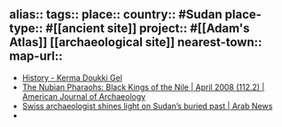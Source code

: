 alias::
tags::
place::
country:: #Sudan 
place-type:: #[[ancient site]] 
project:: #[[Adam's Atlas]] [[archaeological site]] 
nearest-town::
map-url::
-
- [History - Kerma Doukki Gel](https://kerma-doukkigel.ch/en/the-mission/history/)
- [The Nubian Pharaohs: Black Kings of the Nile | April 2008 (112.2) | American Journal of Archaeology](https://www.ajaonline.org/book-review/553)
- [Swiss archaeologist shines light on Sudan’s buried past | Arab News](https://www.arabnews.com/node/1052261/offbeat)
-